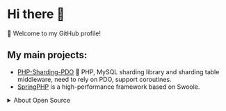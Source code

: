 # Hi there 👋



🎉 Welcome to my GitHub profile!

## My main projects:
- [PHP-Sharding-PDO](https://github.com/1107012776/PHP-Sharding-PDO) 🚀 PHP, MySQL sharding library and sharding table middleware, need to rely on PDO, support coroutines.
- [SpringPHP](https://github.com/1107012776/spring-php) is a high-performance framework based on Swoole.

<details>

<summary>About Open Source </summary>

## Blog:
+ **CSDN [https://blog.csdn.net/qq_24133859](https://blog.csdn.net/qq_24133859)**
+ **Personal [https://www.developzhe.com](https://www.developzhe.com)**
  
## Most Used Languages

![](https://github-readme-stats.vercel.app/api/top-langs/?username=1107012776&layout=compact&show_icons=true&theme=flat&hide_title=true)


## Page visitor counter

![visitor counter](https://profile-counter.glitch.me/1107012776/count.svg)

</details>








